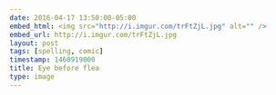 ```yaml
---
date: 2016-04-17 13:50:00-05:00
embed_html: <img src="http://i.imgur.com/trFtZjL.jpg" alt="" />
embed_url: http://i.imgur.com/trFtZjL.jpg
layout: post
tags: [spelling, comic]
timestamp: 1460919000
title: Eye before flea
type: image
---
```

<img src="http://i.imgur.com/trFtZjL.jpg" alt="" />

